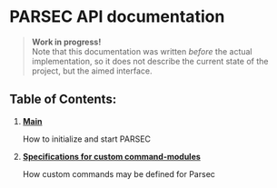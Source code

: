 # PARSEC API documentation

> **Work in progress!**  
> Note that this documentation was written *before* the actual implementation, so it does not describe the current state of the project, but the aimed interface. 

## Table of Contents:

 1. [**Main**](https://github.com/ByteCommander/PARSEC/blob/master/documentation/01-main.md)
        
    How to initialize and start PARSEC
    
 2. [**Specifications for custom command-modules**](https://github.com/ByteCommander/PARSEC/blob/master/documentation/02-custom_cmdmodule_specs.md)
 
    How custom commands may be defined for Parsec
